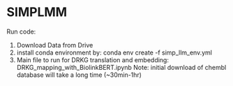 # SIMPLMM

Run code: 
  1) Download Data from  Drive 
  2) install conda environment by:
      conda env create -f simp_llm_env.yml
  3) Main file to run for DRKG translation and embedding: DRKG_mapping_with_BiolinkBERT.ipynb
      Note: initial download of chembl database will take a long time (~30min-1hr)
